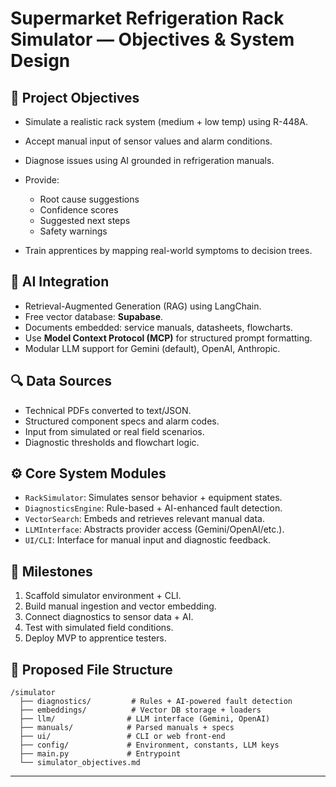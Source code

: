# Supermarket Refrigeration Rack Simulator — Objectives & System Design

## 🌟 Project Objectives

* Simulate a realistic rack system (medium + low temp) using R-448A.
* Accept manual input of sensor values and alarm conditions.
* Diagnose issues using AI grounded in refrigeration manuals.
* Provide:

  * Root cause suggestions
  * Confidence scores
  * Suggested next steps
  * Safety warnings
* Train apprentices by mapping real-world symptoms to decision trees.

## 🧠 AI Integration

* Retrieval-Augmented Generation (RAG) using LangChain.
* Free vector database: **Supabase**.
* Documents embedded: service manuals, datasheets, flowcharts.
* Use **Model Context Protocol (MCP)** for structured prompt formatting.
* Modular LLM support for Gemini (default), OpenAI, Anthropic.

## 🔍 Data Sources

* Technical PDFs converted to text/JSON.
* Structured component specs and alarm codes.
* Input from simulated or real field scenarios.
* Diagnostic thresholds and flowchart logic.

## ⚙️ Core System Modules

* `RackSimulator`: Simulates sensor behavior + equipment states.
* `DiagnosticsEngine`: Rule-based + AI-enhanced fault detection.
* `VectorSearch`: Embeds and retrieves relevant manual data.
* `LLMInterface`: Abstracts provider access (Gemini/OpenAI/etc.).
* `UI/CLI`: Interface for manual input and diagnostic feedback.

## 📆 Milestones

1. Scaffold simulator environment + CLI.
2. Build manual ingestion and vector embedding.
3. Connect diagnostics to sensor data + AI.
4. Test with simulated field conditions.
5. Deploy MVP to apprentice testers.

## 📂 Proposed File Structure

```
/simulator
  ├── diagnostics/         # Rules + AI-powered fault detection
  ├── embeddings/          # Vector DB storage + loaders
  ├── llm/                # LLM interface (Gemini, OpenAI)
  ├── manuals/            # Parsed manuals + specs
  ├── ui/                 # CLI or web front-end
  ├── config/             # Environment, constants, LLM keys
  ├── main.py             # Entrypoint
  └── simulator_objectives.md
```

---
